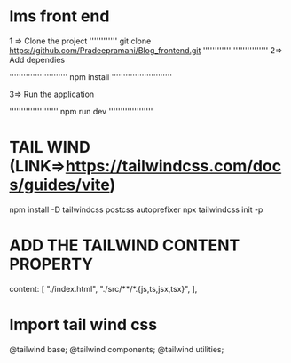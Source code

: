 # lms front end

1 => Clone the project
''''''''''''
git clone https://github.com/Pradeepramani/Blog_frontend.git
''''''''''''''''''''''''''''
2=> Add dependies

'''''''''''''''''''''''''
npm install
''''''''''''''''''''''''''

3=> Run the application

'''''''''''''''''''''
npm run dev
'''''''''''''''''''

# TAIL WIND (LINK=>https://tailwindcss.com/docs/guides/vite)

npm install -D tailwindcss postcss autoprefixer
npx tailwindcss init -p

# ADD THE TAILWIND CONTENT PROPERTY 

  content: [
    "./index.html",
    "./src/**/*.{js,ts,jsx,tsx}",
  ],

  # Import tail wind css

@tailwind base;
@tailwind components;
@tailwind utilities;